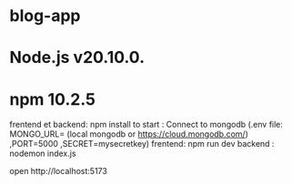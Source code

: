 # blog-app

# Node.js v20.10.0.
# npm 10.2.5

frentend et backend: npm install
to start :
Connect to mongodb (.env file: MONGO_URL= (local mongodb or https://cloud.mongodb.com/) ,PORT=5000 ,SECRET=mysecretkey)
frentend: npm run dev
backend : nodemon index.js

open http://localhost:5173
